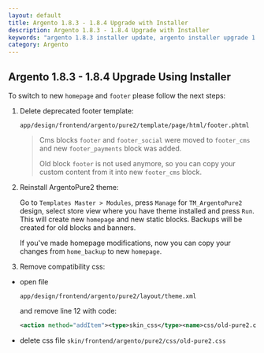 ```yaml
---
layout: default
title: Argento 1.8.3 - 1.8.4 Upgrade with Installer
description: Argento 1.8.3 - 1.8.4 Upgrade with Installer
keywords: "argento 1.8.3 installer update, argento installer upgrade 1.8.3"
category: Argento
---
```


## Argento 1.8.3 - 1.8.4 Upgrade Using Installer

To switch to new `homepage` and `footer` please follow the next steps:

1. Delete deprecated footer template:

    ```
    app/design/frontend/argento/pure2/template/page/html/footer.phtml
    ```

    > Cms blocks `footer` and `footer_social` were moved to `footer_cms`
    > and new `footer_payments` block was added.
    >
    > Old block `footer` is not used anymore,
    > so you can copy your custom content from it into new `footer_cms` block.

2. Reinstall ArgentoPure2 theme:

    Go to `Templates Master > Modules`, press `Manage` for `TM_ArgentoPure2`
    design, select store view where you have theme installed and press `Run`.
    This will create new `homepage` and new static blocks.
    Backups will be created for old blocks and banners.

    If you've made homepage modifications, now you can copy your changes
    from `home_backup` to new `homepage`.

3.  Remove compatibility css:

-   open file

    ```
    app/design/frontend/argento/pure2/layout/theme.xml
    ```

    and remove line 12 with code:

    ```xml
    <action method="addItem"><type>skin_css</type><name>css/old-pure2.css</name></action>
    ```

-   delete css file `skin/frontend/argento/pure2/css/old-pure2.css`
